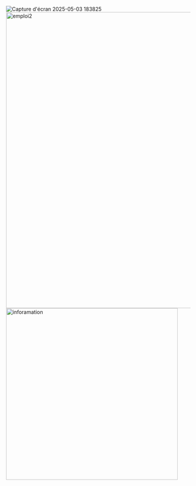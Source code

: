 
![Capture d'écran 2025-05-03 183825](https://github.com/user-attachments/assets/23703ab3-e1c5-41ee-af25-35b37943eccd)
<img width="809" alt="emploi2" src="https://github.com/user-attachments/assets/74d74f7c-82b9-4512-a9b8-da4078c0a9e4" />
<img width="469" alt="inforamation" src="https://github.com/user-attachments/assets/9604a88d-1bbd-4035-ad2b-0e5b8cd7fc6e" />

